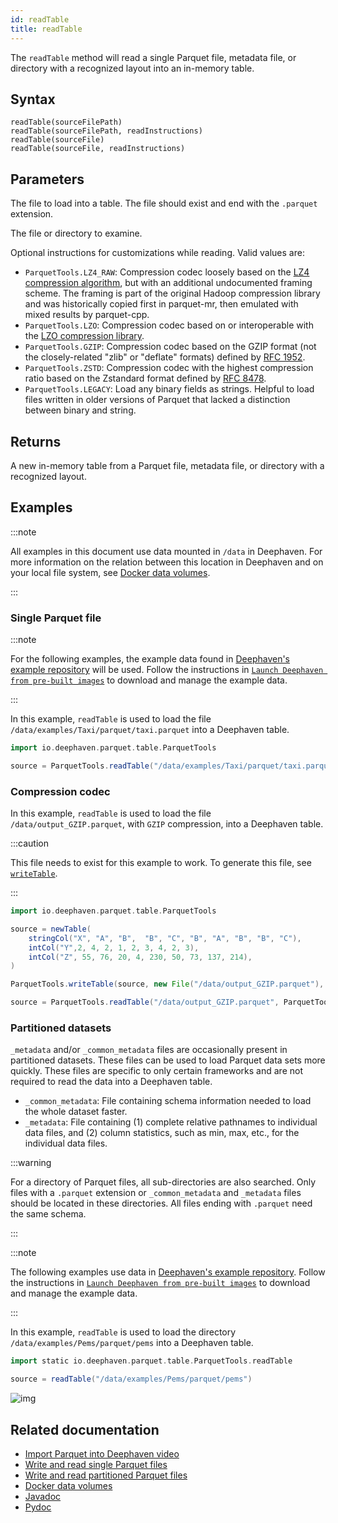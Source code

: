 ```yaml
---
id: readTable
title: readTable
---
```


The `readTable` method will read a single Parquet file, metadata file, or directory with a recognized layout into an in-memory table.

## Syntax

```
readTable(sourceFilePath)
readTable(sourceFilePath, readInstructions)
readTable(sourceFile)
readTable(sourceFile, readInstructions)
```

## Parameters

<ParamTable>
<Param name="sourceFilePath" type="String">

The file to load into a table. The file should exist and end with the `.parquet` extension.

</Param>
<Param name="sourceFile" type="file">

The file or directory to examine.

</Param>
<Param name="readInstructions" type="ParquetInstructions">

Optional instructions for customizations while reading. Valid values are:

- `ParquetTools.LZ4_RAW`: Compression codec loosely based on the [LZ4 compression algorithm](https://github.com/lz4/lz4), but with an additional undocumented framing scheme. The framing is part of the original Hadoop compression library and was historically copied first in parquet-mr, then emulated with mixed results by parquet-cpp.
- `ParquetTools.LZO`: Compression codec based on or interoperable with the [LZO compression library](http://www.oberhumer.com/opensource/lzo/).
- `ParquetTools.GZIP`: Compression codec based on the GZIP format (not the closely-related "zlib" or "deflate" formats) defined by [RFC 1952](https://tools.ietf.org/html/rfc1952).
- `ParquetTools.ZSTD`: Compression codec with the highest compression ratio based on the Zstandard format defined by [RFC 8478](https://tools.ietf.org/html/rfc8478).
- `ParquetTools.LEGACY`: Load any binary fields as strings. Helpful to load files written in older versions of Parquet that lacked a distinction between binary and string.

</Param>
</ParamTable>

## Returns

A new in-memory table from a Parquet file, metadata file, or directory with a recognized layout.

## Examples

:::note

All examples in this document use data mounted in `/data` in Deephaven. For more information on the relation between this location in Deephaven and on your local file system, see [Docker data volumes](../../../conceptual/docker-data-volumes.md).

:::

### Single Parquet file

:::note

For the following examples, the example data found in [Deephaven's example repository](https://github.com/deephaven/examples) will be used. Follow the instructions in [`Launch Deephaven from pre-built images`](../../../tutorials/docker-install.md) to download and manage the example data.

:::

In this example, `readTable` is used to load the file `/data/examples/Taxi/parquet/taxi.parquet` into a Deephaven table.

```groovy
import io.deephaven.parquet.table.ParquetTools

source = ParquetTools.readTable("/data/examples/Taxi/parquet/taxi.parquet")
```

### Compression codec

In this example, `readTable` is used to load the file `/data/output_GZIP.parquet`, with `GZIP` compression, into a Deephaven table.

:::caution

This file needs to exist for this example to work. To generate this file, see [`writeTable`](./writeTable.md).

:::

```groovy
import io.deephaven.parquet.table.ParquetTools

source = newTable(
    stringCol("X", "A", "B",  "B", "C", "B", "A", "B", "B", "C"),
    intCol("Y",2, 4, 2, 1, 2, 3, 4, 2, 3),
    intCol("Z", 55, 76, 20, 4, 230, 50, 73, 137, 214),
)

ParquetTools.writeTable(source, new File("/data/output_GZIP.parquet"), ParquetTools.GZIP)

source = ParquetTools.readTable("/data/output_GZIP.parquet", ParquetTools.GZIP)
```

### Partitioned datasets

`_metadata` and/or `_common_metadata` files are occasionally present in partitioned datasets. These files can be used to load Parquet data sets more quickly. These files are specific to only certain frameworks and are not required to read the data into a Deephaven table.

- `_common_metadata`: File containing schema information needed to load the whole dataset faster.
- `_metadata`: File containing (1) complete relative pathnames to individual data files, and (2) column statistics, such as min, max, etc., for the individual data files.

:::warning

For a directory of Parquet files, all sub-directories are also searched. Only files with a `.parquet` extension or `_common_metadata` and `_metadata` files should be located in these directories. All files ending with `.parquet` need the same schema.

:::

:::note

The following examples use data in [Deephaven's example repository](https://github.com/deephaven/examples). Follow the instructions in [`Launch Deephaven from pre-built images`](../../../tutorials/docker-install.md) to download and manage the example data.

:::

In this example, `readTable` is used to load the directory `/data/examples/Pems/parquet/pems` into a Deephaven table.

```groovy skip-test
import static io.deephaven.parquet.table.ParquetTools.readTable

source = readTable("/data/examples/Pems/parquet/pems")
```

![img](../../../assets/reference/data-import-export/readTable3.png)

## Related documentation

- [Import Parquet into Deephaven video](https://youtu.be/k4gI6hSZ2Jc)
- [Write and read single Parquet files](../../../how-to-guides/parquet-single.md)
- [Write and read partitioned Parquet files](../../../how-to-guides/parquet-directory.md)
- [Docker data volumes](../../../conceptual/docker-data-volumes.md)
- [Javadoc](<https://deephaven.io/core/javadoc/io/deephaven/parquet/table/ParquetTools.html#readTable(java.io.File)>)
- [Pydoc](https://deephaven.io/core/pydoc/code/deephaven.ParquetTools.html?highlight=readtable#deephaven.ParquetTools.readTable)
